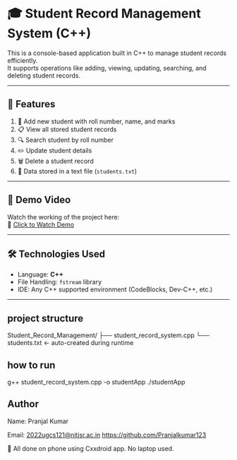 # 🎓 Student Record Management System (C++)

This is a console-based application built in C++ to manage student records efficiently.  
It supports operations like adding, viewing, updating, searching, and deleting student records.

---

## 🚀 Features

1. 📌 Add new student with roll number, name, and marks  
2. 📋 View all stored student records  
3. 🔍 Search student by roll number  
4. ✏️ Update student details  
5. 🗑️ Delete a student record  
6. 🔄 Data stored in a text file (`students.txt`)

---

## 📸 Demo Video

Watch the working of the project here:  
🎥 [Click to Watch Demo](https://drive.google.com/file/d/1dj5d0OiOEA-ucUcKy4htC6yFelY4fkHW/view?usp=drivesdk)

---

## 🛠️ Technologies Used

- Language: **C++**
- File Handling: `fstream` library
- IDE: Any C++ supported environment (CodeBlocks, Dev-C++, etc.)

---

## project structure
Student_Record_Management/
├── student_record_system.cpp
└── students.txt  ← auto-created during runtime

## how to run
g++ student_record_system.cpp -o studentApp
./studentApp

## Author

Name: Pranjal Kumar

Email: 2022ugcs121@nitjsr.ac.in
https://github.com/Pranjalkumar123

📱 All done on phone using Cxxdroid app. No laptop used.
